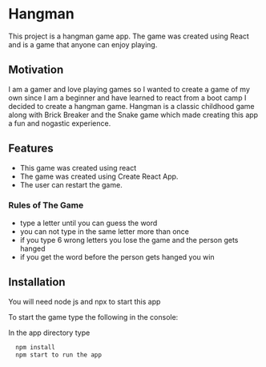 # Hangman

This project is a hangman game app. The game was created using React and is a game that anyone can enjoy playing.

## Motivation

I am a gamer and love playing games so I wanted to create a game of my own since I am a beginner and have learned to react from a boot camp I decided to create a hangman game. Hangman is a classic childhood game along with Brick Breaker and the Snake game which made creating this app a fun and nogastic experience.

## Features

- This game was created using react
- The game was created using Create React App.
- The user can restart the game.

### Rules of The Game

- type a letter until you can guess the word
- you can not type in the same letter more than once
- if you type 6 wrong letters you lose the game and the person gets hanged
- if you get the word before the person gets hanged you win

## Installation

You will need node js and npx to start this app

To start the game type the following in the console:

In the app directory type

```bash
  npm install
  npm start to run the app
```
